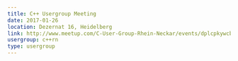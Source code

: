 ```yaml
---
title: C++ Usergroup Meeting
date: 2017-01-26
location: Dezernat 16, Heidelberg
link: http://www.meetup.com/C-User-Group-Rhein-Neckar/events/dplcpkywcbjc/
usergroup: c++rn
type: usergroup
---
```


